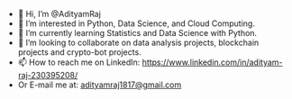 - 👋 Hi, I’m @AdityamRaj
- 👀 I’m interested in Python, Data Science, and Cloud Computing.
- 🌱 I’m currently learning Statistics and Data Science with Python.
- 💞️ I’m looking to collaborate on data analysis projects, blockchain projects and crypto-bot projects.
- 📫 How to reach me on LinkedIn: https://www.linkedin.com/in/adityam-raj-230395208/
- Or E-mail me at: adityamraj1817@gmail.com 

<!---
AdityamRaj/AdityamRaj is a ✨ special ✨ repository because its `README.md` (this file) appears on your GitHub profile.
You can click the Preview link to take a look at your changes.
--->
